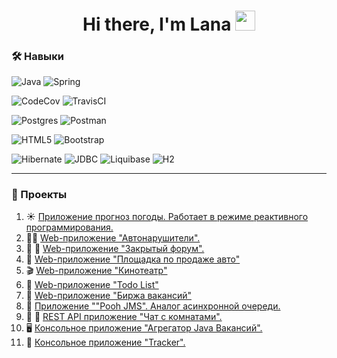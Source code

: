 <h1 align="center">Hi there, I'm Lana
<img src="https://github.com/blackcater/blackcater/raw/main/images/Hi.gif" height="32"/></h1>

###  :hammer_and_wrench: Навыки
![Java](https://img.shields.io/badge/java-%23ED8B00.svg?style=for-the-badge&logo=java&logoColor=white)   ![Spring](https://img.shields.io/badge/spring-%236DB33F.svg?style=for-the-badge&logo=spring&logoColor=white)

![CodeCov](https://img.shields.io/badge/codecov-%23ff0077.svg?style=for-the-badge&logo=codecov&logoColor=white)  ![TravisCI](https://img.shields.io/badge/travis%20ci-%232B2F33.svg?style=for-the-badge&logo=travis&logoColor=white)

![Postgres](https://img.shields.io/badge/postgres-%23316192.svg?style=for-the-badge&logo=postgresql&logoColor=white) ![Postman](https://img.shields.io/badge/Postman-FF6C37?style=for-the-badge&logo=postman&logoColor=white)

![HTML5](https://img.shields.io/badge/html5-%23E34F26.svg?style=for-the-badge&logo=html5&logoColor=white) ![Bootstrap](https://img.shields.io/badge/bootstrap-%23563D7C.svg?style=for-the-badge&logo=bootstrap&logoColor=white)

 ![Hibernate](https://img.shields.io/badge/Hibernate->=_5.0-green?style=flat-square&logo=hibernate)   ![JDBC](https://img.shields.io/badge/JDBC-738bff?style=flat-square) ![Liquibase](https://img.shields.io/badge/Liquibase-ff3333?style=flat-square)  ![H2](https://img.shields.io/badge/H2-0007c7?style=flat-square) 
 
 ---
 
### :briefcase: Проекты

1. :sunny: [Приложение прогноз погоды. Работает в режиме реактивного программирования.](https://github.com/lanasergeeva/weather_reactive)
2. :policeman: [Web-приложение "Автонарушители".](https://github.com/lanasergeeva/job4j_car_accident)
3. :adult: :woman: [Web-приложение "Закрытый форум".](https://github.com/lanasergeeva/forum)
4. :car: [Web-приложение "Площадка по продаже авто"](https://github.com/lanasergeeva/job4j_cars)
5. :clapper: [Web-приложение "Кинотеатр"](https://github.com/lanasergeeva/job4j_cinema)
6. :orange_book: [Web-приложение "Todo List"](https://github.com/lanasergeeva/job4j_todo)
7. :newspaper: [Web-приложение "Биржа вакансий"](https://github.com/lanasergeeva/job4j_dreamjob)
8. :monorail: [Приложение ""Pooh JMS". Аналог асинхронной очереди.](https://github.com/lanasergeeva/job4j_pooh)
9. :man: :woman: [REST API приложение "Чат c комнатами".](https://github.com/lanasergeeva/chat)
10. :desktop_computer: [Консольное приложение "Агрегатор Java Вакансий".](https://github.com/lanasergeeva/job4j_grabber)
11. :page_facing_up: [Консольное приложение "Tracker".](https://github.com/lanasergeeva/tracker)






